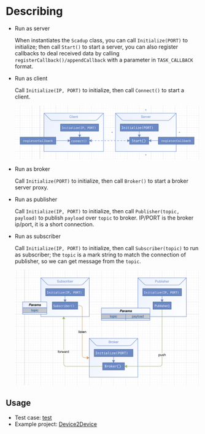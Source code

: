 # Describing

* Run as server

    When instantiates the `Scadup` class, you can call `Initialize(PORT)` to initialize;
    then call `Start()` to start a server, you can also register callbacks to deal received data by calling
    `registerCallback()/appendCallback` with a parameter in `TASK_CALLBACK` format.

* Run as client

    Call `Initialize(IP, PORT)` to initialize, then call `Connect()` to start a client.

    ![client-server](client-server.png)

* Run as broker

    Call `Initialize(PORT)` to initialize, then call `Broker()` to start a broker server proxy.

* Run as publisher

    Call `Initialize(IP, PORT)` to initialize,
    then call `Publisher(topic, payload)` to publish `payload` over `topic` to broker.
    IP/PORT is the broker ip/port, it is a short connection.

* Run as subscriber

    Call `Initialize(IP, PORT)` to initialize, then call `Subscriber(topic)` to run as subscriber;
    the `topic` is a mark string to match the connection of publisher, so we can get message from the `topic`.

    ![message-queue](message-queue.png)

## Usage

* Test case: [test](../test)
* Example project: [Device2Device](https://github.com/tsymiar/Device2Device/tree/main/app/src/main/cpp)
